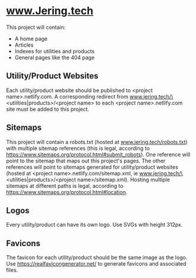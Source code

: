 # www.Jering.tech
This project will contain:
- A home page
- Articles
- Indexes for utilities and products
- General pages like the 404 page

## Utility/Product Websites
Each utility/product website should be published to \<project name>.netlify.com. A corresponding redirect from www.jering.tech/\<utilities|products>/\<project name> to each \<project name>.netlify.com site must be added to this project.  

## Sitemaps
This project will contain a robots.txt (hosted at www.jering.tech/robots.txt) with multiple sitemap references (this is legal, according to https://www.sitemaps.org/protocol.html#submit_robots). One reference will point to the sitemap that maps out
this project's pages. The other references will point to sitemaps generated for utility/product websites (hosted at \<project name>.netlify.com/sitemap.xml, ie www.jering.tech/\<utilities|products>/\<project name>/sitemap.xml). Hosting multiple sitemaps at different
paths is legal, according to https://www.sitemaps.org/protocol.html#location.

## Logos
Every utility/product can have its own logo. Use SVGs with height 312px.

## Favicons
The favicon for each utility/product should be the same image as the logo. Use https://realfavicongenerator.net/ to generate favicons and associated files.
